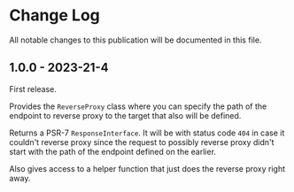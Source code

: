 # Change Log

All notable changes to this publication will be documented in this file.

## 1.0.0 - 2023-21-4

First release.

Provides the `ReverseProxy` class where you can specify the path of the
endpoint to reverse proxy to the target that also will be defined.

Returns a PSR-7 `ResponseInterface`. It will be with status code `404` in case
it couldn't reverse proxy since the request to possibly reverse proxy didn't
start with the path of the endpoint defined on the earlier.

Also gives access to a helper function that just does the reverse proxy right
away.
